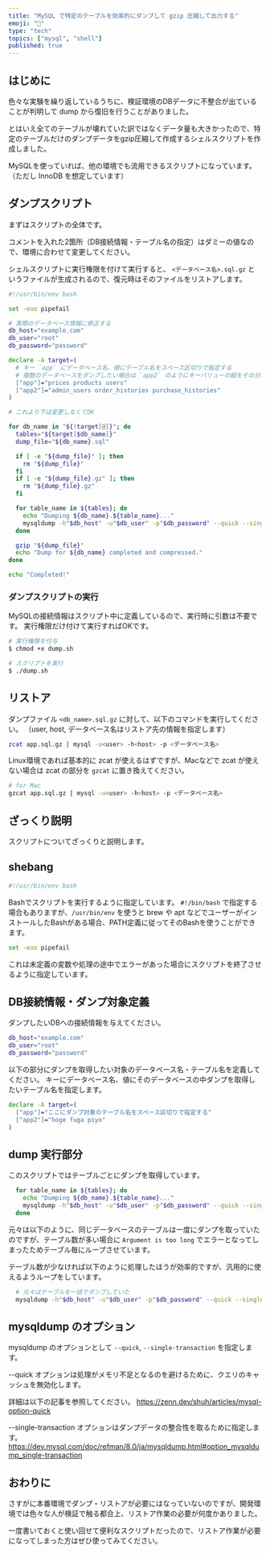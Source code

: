 ```yaml
---
title: "MySQL で特定のテーブルを効率的にダンプして gzip 圧縮して出力する"
emoji: "🦈"
type: "tech"
topics: ["mysql", "shell"]
published: true
---
```


## はじめに

色々な実験を繰り返しているうちに、検証環境のDBデータに不整合が出ていることが判明して dump から復旧を行うことがありました。

とはいえ全てのテーブルが壊れていた訳ではなくデータ量も大きかったので、特定のテーブルだけのダンプデータをgzip圧縮して作成するシェルスクリプトを作成しました。

MySQLを使っていれば、他の環境でも流用できるスクリプトになっています。
（ただし InnoDB を想定しています）

## ダンプスクリプト

まずはスクリプトの全体です。

コメントを入れた2箇所（DB接続情報・テーブル名の指定）はダミーの値なので、環境に合わせて変更してください。

シェルスクリプトに実行権限を付けて実行すると、 `<データベース名>.sql.gz` というファイルが生成されるので、復元時はそのファイルをリストアします。

```sh
#!/usr/bin/env bash

set -euo pipefail

# 実際のデータベース情報に修正する
db_host="example.com"
db_user="root"
db_password="password"

declare -A target=(
  # キー `app` にデータベース名、値にテーブル名をスペース区切りで指定する
  # 複数のデータベースをダンプしたい場合は `app2` のようにキーバリューの組をその分だけ増やす
  ["app"]="prices products users"
  ["app2"]="admin_users order_histories purchase_histories"
)

# これより下は変更しなくてOK

for db_name in "${!target[@]}"; do
  tables="${target[$db_name]}"
  dump_file="${db_name}.sql"

  if [ -e "${dump_file}" ]; then
    rm "${dump_file}"
  fi
  if [ -e "${dump_file}.gz" ]; then
    rm "${dump_file}.gz"
  fi

  for table_name in ${tables}; do
    echo "Dumping ${db_name}.${table_name}..."
    mysqldump -h"$db_host" -u"$db_user" -p"$db_password" --quick --single-transaction "$db_name" "$table_name" >> "$dump_file"
  done

  gzip "${dump_file}"
  echo "Dump for ${db_name} completed and compressed."
done

echo "Completed!"
```

### ダンプスクリプトの実行

MySQLの接続情報はスクリプト中に定義しているので、実行時に引数は不要です。
実行権限だけ付けて実行すればOKです。

```sh
# 実行権限を付与
$ chmod +x dump.sh

# スクリプトを実行
$ ./dump.sh
```


## リストア

ダンプファイル `<db_name>.sql.gz` に対して、以下のコマンドを実行してください。
（user, host, データベース名はリストア先の情報を指定します）

```sh
zcat app.sql.gz | mysql -u<user> -h<host> -p <データベース名>
```

Linux環境であれば基本的に zcat が使えるはずですが、Macなどで zcat が使えない場合は zcat の部分を `gzcat` に置き換えてください。

```sh
# for Mac
gzcat app.sql.gz | mysql -u<user> -h<host> -p <データベース名>
```

## ざっくり説明

スクリプトについてざっくりと説明します。

## shebang

```sh
#!/usr/bin/env bash
```

Bashでスクリプトを実行するように指定しています。
`#!/bin/bash` で指定する場合もありますが、`/usr/bin/env` を使うと brew や apt などでユーザーがインストールしたBashがある場合、PATH定義に従ってそのBashを使うことができます。

```sh
set -euo pipefail
```

これは未定義の変数や処理の途中でエラーがあった場合にスクリプトを終了させるように指定しています。

## DB接続情報・ダンプ対象定義

ダンプしたいDBへの接続情報を与えてください。

```sh
db_host="example.com"
db_user="root"
db_password="password"
```

以下の部分にダンプを取得したい対象のデータベース名・テーブル名を定義してください。
キーにデータベース名、値にそのデータベースの中ダンプを取得したいテーブル名を指定します。

```sh
declare -A target=(
  ["app"]="ここにダンプ対象のテーブル名をスペース区切りで指定する"
  ["app2"]="hoge fuga piyo"
)
```

## dump 実行部分

このスクリプトではテーブルごとにダンプを取得しています。

```sh
  for table_name in ${tables}; do
    echo "Dumping ${db_name}.${table_name}..."
    mysqldump -h"$db_host" -u"$db_user" -p"$db_password" --quick --single-transaction "$db_name" "$table_name" >> "$dump_file"
  done
```

元々は以下のように、同じデータベースのテーブルは一度にダンプを取っていたのですが、テーブル数が多い場合に `Argument is too long` でエラーとなってしまったためテーブル毎にループさせています。

テーブル数が少なければ以下のように処理したほうが効率的ですが、汎用的に使えるようループをしています。

```sh
  # 元々はテーブルを一括でダンプしていた
  mysqldump -h"$db_host" -u"$db_user" -p"$db_password" --quick --single-transaction "$db_name" "$tables" > "$dump_file"
```

## mysqldump のオプション

mysqldump のオプションとして `--quick`, `--single-transaction` を指定します。

--quick オプションは処理がメモリ不足となるのを避けるために、クエリのキャッシュを無効化します。

詳細は以下の記事を参照してください。
https://zenn.dev/shuh/articles/mysql-option-quick

--single-transaction オプションはダンプデータの整合性を取るために指定します。
https://dev.mysql.com/doc/refman/8.0/ja/mysqldump.html#option_mysqldump_single-transaction

## おわりに

さすがに本番環境でダンプ・リストアが必要にはなっていないのですが、開発環境では色々な人が検証で触る都合上、リストア作業の必要が何度かありました。

一度書いておくと使い回せて便利なスクリプトだったので、リストア作業が必要になってしまった方はぜひ使ってみてください。
